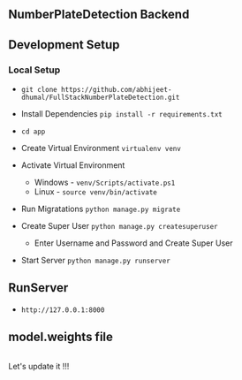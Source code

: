 ## NumberPlateDetection Backend
## Development Setup

### Local Setup

- `git clone https://github.com/abhijeet-dhumal/FullStackNumberPlateDetection.git`

- Install Dependencies `pip install -r requirements.txt`

- `cd app`

- Create Virtual Environment `virtualenv venv`

- Activate Virtual Environment 
    - Windows - `venv/Scripts/activate.ps1`
    - Linux - `source venv/bin/activate`



- Run Migratations `python manage.py migrate`

- Create Super User `python manage.py createsuperuser`
    - Enter Username and Password and Create Super User

- Start Server `python manage.py runserver`

## RunServer 
- `http://127.0.0.1:8000`

## model.weights file
```

```


Let's update it  !!!

